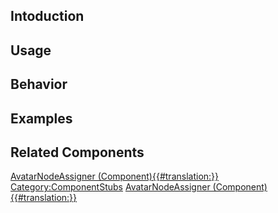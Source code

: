 <languages></languages> <translate>

## Intoduction

## Usage

## Behavior

## Examples

## Related Components

</translate>

[AvatarNodeAssigner
(Component){{#translation:}}](Category:Components{{#translation:}} "wikilink")
[Category:ComponentStubs](Category:ComponentStubs "wikilink")
[AvatarNodeAssigner
(Component){{#translation:}}](Category:Components:Users:Common_Avatar_System{{#translation:}} "wikilink")